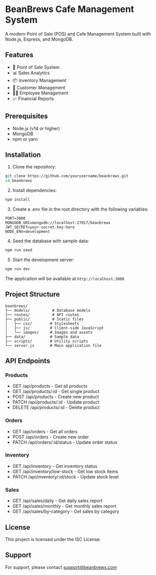 # BeanBrews Cafe Management System

A modern Point of Sale (POS) and Cafe Management System built with Node.js, Express, and MongoDB.

## Features

- 🏪 Point of Sale System
- 📊 Sales Analytics
- 📦 Inventory Management
- 👥 Customer Management
- 👨‍💼 Employee Management
- 📈 Financial Reports

## Prerequisites

- Node.js (v14 or higher)
- MongoDB
- npm or yarn

## Installation

1. Clone the repository:
```bash
git clone https://github.com/yourusername/beanbrews.git
cd beanbrews
```

2. Install dependencies:
```bash
npm install
```

3. Create a .env file in the root directory with the following variables:
```env
PORT=3000
MONGODB_URI=mongodb://localhost:27017/beanbrews
JWT_SECRET=your-secret-key-here
NODE_ENV=development
```

4. Seed the database with sample data:
```bash
npm run seed
```

5. Start the development server:
```bash
npm run dev
```

The application will be available at `http://localhost:3000`

## Project Structure

```
beanbrews/
├── models/          # Database models
├── routes/          # API routes
├── public/          # Static files
│   ├── css/        # Stylesheets
│   ├── js/         # Client-side JavaScript
│   └── images/     # Images and assets
├── data/           # Sample data
├── scripts/        # Utility scripts
└── server.js       # Main application file
```

## API Endpoints

### Products
- GET /api/products - Get all products
- GET /api/products/:id - Get single product
- POST /api/products - Create new product
- PATCH /api/products/:id - Update product
- DELETE /api/products/:id - Delete product

### Orders
- GET /api/orders - Get all orders
- POST /api/orders - Create new order
- PATCH /api/orders/:id/status - Update order status

### Inventory
- GET /api/inventory - Get inventory status
- GET /api/inventory/low-stock - Get low stock items
- PATCH /api/inventory/:id/stock - Update stock level

### Sales
- GET /api/sales/daily - Get daily sales report
- GET /api/sales/monthly - Get monthly sales report
- GET /api/sales/by-category - Get sales by category

## License

This project is licensed under the ISC License.

## Support

For support, please contact support@beanbrews.com
